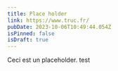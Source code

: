 ```yaml
---
title: Place holder
link: https://www.truc.fr/
pubDate: 2023-10-06T10:49:44.054Z
isPinned: false
isDraft: true
---
```

Ceci est un placeholder. test
